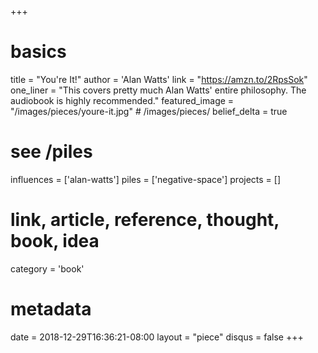 +++
# basics
title     		 = "You're It!"
author    		 = 'Alan Watts'
link      		 = "https://amzn.to/2RpsSok"
one_liner 		 = "This covers pretty much Alan Watts' entire philosophy. The audiobook is highly recommended."
featured_image = "/images/pieces/youre-it.jpg" # /images/pieces/
belief_delta	 = true

# see /piles
influences     = ['alan-watts']
piles     		 = ['negative-space']
projects			 = []

# link, article, reference, thought, book, idea
category  		 = 'book'

# metadata
date      		 = 2018-12-29T16:36:21-08:00
layout    		 = "piece"
disqus    		 = false
+++

